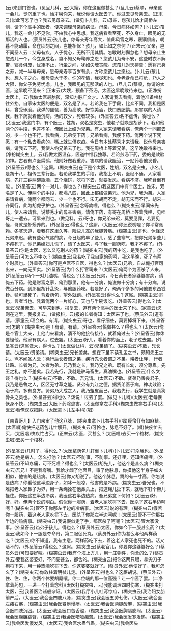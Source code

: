 <!-- { "loadSidebar": true } -->
(云)来到门首也。(见旦儿科，云)大嫂，你在这里做甚么？(旦儿云)蔡顺，母亲这一会儿，觉沉重了也。恰才唤你来，我说你请太医去了。你过去见母亲去。(正末云)似此可怎了也？我去见母亲去。(做见卜儿科，云)母亲，您孩儿恰才周桥左侧，请下个高手的医者，便来调理母亲的病证。母亲，今日病体如何？(卜儿云)孩儿，我这一会儿不见你，不由我心中思想。我这病看看至死，不久身亡，眼见的无那活的人也。(蔡员外云)孩儿也，你母亲寿年高大，值此风雪之寒，寝馔俱废，朝暮不能动履，命在顷刻之间，岂能相保？孩儿，如此如之奈何？(正末云)父亲，岂不闻圣人云：父母有疾，人子忧心，无所不用其情。怎敢时刻懈怠也？想母亲止生您孩儿一个，今立身成名，岂不知父母鞠养之恩？您孩儿为母不安，这些时衣不解带，寝食俱废，忧凄不止，行坐之间，犹如失魂丧魄。您孩儿对天祷告：愿将己身之寿，减一半与母亲，愿母亲寿享百岁有余，方称您孩儿之愿也。(卜儿云)孩儿也，想人子之心，奉母莫大于孝。你的孝情，我尽知也。今老身命已将危，乃人之大限，你父子免劳忧虑。儿也，我眼见的无那活的人也。(旦儿云)蔡顺，你请的太医，这早晚不见来？(正末云)大嫂，预备下茶汤，太医这早晚敢待来也。(正净扮太医上，云)我做太医最胎孩，深知方脉广文才。人家请我去看病，着他准备棺材往外抬。自家宋太医的便是，双名是了人。若论我在下手段，比众不同。我祖是医科，曾受琢磨。我弹的琵琶，善为高歌。好饮美酒，快口赛肥鹅。那害病的人请我，我下药就着他沉疴。活的较少，死者较多。(外呈答云)名不虚传，得也么？(太医云)我这门中，有个医士，姓胡，双名是突虫，他老子就唤是胡萝卜。我和他两个的手段，也差不多，俺因此上结为兄弟。有人家来请我看病，俺两个一同都去的，少一个也不行。我看病，兄弟便下药；兄弟看病，我便下药。俺两个说下咒愿：有一个私去看病的，嘴上就生僵疙疸。今日有本处蔡秀才来请我，说他母亲害病，请我去下药，我使人约兄弟去了也。我在周桥上等着兄弟，这早晚敢待来也。(净扮糊突虫上，云)我做太医温存，医道中惟我独尊。若论煎汤下药，委的是效验如神。古者有卢医扁鹊，他则好做我重孙。害病的请我医治，一贴药着他发昏。(外呈答云)得也么？这厮。(糊突虫云)在下是个太医，姓胡，双名是突虫，小名儿是胡十八，祖传三辈行医。若论我学生的手段，我指上不明，医经不通。人家看病，先打三钟两碗瓶酒，五个烧饼，吃将下去，就要发风。看病不济。我吃食倒有能
。(外呈答云)两个一对儿，得也么？(糊突虫云)我这医门中有个医士，姓宋，双名是了人。俺两个的手段，都塌八四，因此上都结做弟兄。他为兄，我为弟。人家来请看病，俺两个都同去，少一个也不行。宋无胡而不走，胡无宋而不行。胡宋一齐同行，此为胡虎乎护也。(外呈答云)念等韵哩，得也么？(糊突虫云)早间宋先儿，使人来请我，说蔡秀才的母亲害病，请俺下药，有哥在周桥上等着我哩，见咱哥走一遭去。可早来到也。(做见科，云)哥也，你兄弟来迟，莫要见罪，若要见怪，哥就是虾蟆养的。(外呈答云)得也么？这厮。(太医云)你还说嘴哩？你平常派赖。冬寒天道，着我在这里久等，险些儿冻的我腿转筋。(糊突虫云)哥也，休怪您兄弟来迟。我有些心气疼的病，今日起的早了些儿，感了些寒气，把你兄弟争些儿不疼死了。你兄弟媳妇儿慌了，请了太医来，与了我一服药吃，我才不疼了。(外呈答云)你是太医，怎么又吃别人的药？(糊突虫云)我的药中吃，是我也吃了。(外呈答云)可怎么不中吃？(糊突虫云)我若吃了我自家的药呵，我这早晚，死了有两个时辰也。(外呈答云)你可是卢医不自医，得也么？(太医云)兄弟，自从俺打官司出来，一向无买卖。(外呈答云)为什么打官司来？(太医云)俺两个为医杀了人来。(外呈答云)两个一对儿油嘴，得也么？(太医云)兄弟，今日蔡长者家婆婆害病，请俺去下药。他是财富之家，俺到那里，他有一分病，俺说做十分病；有十分病，说做百分病。到那里胡针乱灸，与他服药吃。若是好了，俺两个多多的问他要东西钱钞。猛可里死了，背着药包，望外就跑。(外呈答云)得也么？这厮。(糊突虫云)哥也，言者当也。凭着俺两个一片好心，天也与半碗饭吃。(外呈答云)得也么？(太医云)兄弟俺去，可早来到也。报复去，道有两个高手的医士来了也。(家童云)您则在这里，我报复去。(做报科，云)报的长者得知：太医来了也。(蔡员外云)道有请。(家童云)理会的。有请。(糊突虫云)哥也，看仔细些，莫要掉将下来。(外呈答云)怎的？(糊突虫云)是！有请，有请。(外呈答云)慌做甚么？得也么？(太医云)俺是个官士大夫，上他门来看病，消不的他接待接待，就着俺过去？(外呈答云)你休要怪他，他家有病人。过去罢。(太医云)好儿，看着你的面上，老子过去罢。(外呈答云)这厮做大，得也么？(太医做让科，云)兄弟请了。(糊突虫云)不敢，兄长请。(太医云)贤弟请。(糊突虫云)兄长差矣。想在下虽不读孔孟之书，颇知先王之礼。岂不闻圣人云：徐行后长者谓之弟，疾行先长者谓之不弟。耕者让畔，
行者让路。长者为兄，次者为弟。兄乃我之长，我乃兄之弟。既有长幼，须分尊卑。先王之礼，亦不差矣。我若先行，我就是驴马畜生。真油嘴也。(外呈答云)什么文谈？得也么？(糊突虫云)不敢，不敢。吾兄请。(太医云)不敢。贤弟乃善良君子，我乃是愚鲁之人，区区无寸草之能。贤弟有九江之德，据贤弟医于病，神功效验；治于病，多有良方。贤弟乃大成之人，我乃蛆皮而已。我若先行，我学生就是真狗骨头之类也。(外呈答云)得也么？泼说！过去了罢。(做见卜儿科)(太医云)老母恹恹身不快，(糊突虫云)太医下药除患害。(太医做拿左手科)(糊突虫做拿右手科)(太医云)看俺双双把脉。(太医拿卜儿左手科)(唱)

【南青哥儿】入门来审了他这八脉，(糊突虫拿卜儿右手科)(唱)瘦伶仃有如麻秸。(太医唱)俺快把这药包儿忙解开。(糊突虫云)可怜也，脉息不好了。(唱)快疾忙去买，(太医唱)快疾忙占买。(正末云)太医，买甚么？(太医唱)去买一个棺材，(糊突虫唱)去买一个棺材。

(外呈答云)几时了，得也么？(太医拿药包儿打倒卜儿科)(卜儿云)打杀我也。(外呈答云)他是病人，怎么打他？(太医云)不防事，不防事。还好哩，还知疼痛哩。(外呈答云)不知疼痛，可不死哩？得也么？(太医云)胡先儿，他这个是甚么病？(糊突虫云)吾兄！不是我夸嘴。我恰才觑了他面目，审了他脉息，你摸他这半身子如火相似，他害的是热病。(太医云)你又胡说了。他这个脉息，跳的有一寸高，你怎说是热病？你看他这半边身子，如冰一般凉，他害的是冷病。(糊突虫云)吾兄也，不难把老人家鼻子为界，用一条绳拴在他鼻头上，把这绳儿扯下来，就地下钉个橛儿拴住。你医这左半边冷病，我医这右半边热病。吾兄弟意下何如？(太医云)好、好、好。俺两个说的明白。假似你一服药，着老人家吃将下去，医杀了这右半边呵呢？(糊突虫云)管不于你那左半边的冷病事。(太医云)说的有理。(糊突虫云)假若你一服药，着这老人家吃将下去，医杀了你那左半边呵呢！(太医云)管不干你那右半边的热病事。(糊突虫云)我说假似走了手，都医杀了呵呢？(太医云)管大家没事。(外呈答云)诌弟子孩儿，得也么？(蔡员外云)太医，你如今下一服甚么药？(太医云)我如今下一服是夺命丹，第二服促死丸。(蔡员外云)你为甚么与他两样药吃？(太医云)你不知道，我有主意。两样药吃下去，着这老人家死也死不的。活又活不的。(外呈答云)得也么？这厮。(糊突虫云)蔡老官儿，你要你这婆婆好么？(蔡员外云)可知要好哩。(糊突虫云)我有个海上方儿，用一庄物件，你舍的么？(蔡员外云)要我这婆婆好，不问要甚么，都舍的。(糊突虫云)把你这两只眼，拿尖刀子剜将下来，用一钟热酒吃将下去，你这婆婆就好了。(蔡员外云)他便好了，我可怎么了？(糊突虫云)你敢柱着明杖儿走。(外呈答云)得也么？这厮胡说。(蔡员外云)住、住、住，你两个休要胡厮嚷。你二位端的那一位高强？让一个医了罢。(二净拿着药包，一递一个打着念科)(太医打糊突虫，云)我能调理四时伤寒，(糊突虫打太医，云)我善医治诸般杂证。(太医云)我厅小儿吐泻惊疳，(糊突虫云)我治妇女胎前产后。(太医云)我会医四肢八脉，(糊突虫云)我会医五劳七伤。(太医云)我会医左瘫右痪，(糊突虫云)我会医紧痨慢痨。(太医云)我会医两腿酸麻，(糊突虫云)我会医四肢沉困。(太医云)我会医口苦舌涩，(糊突虫云)我会医胸膈膨闷。(太医云)我会医瘸臁跛臂，(糊突虫云)我会医喑哑痴聋。(太医云)我会医发寒发热，(糊突虫云)我会医发傻发风。(太医云)我会医水蛊气蛊，(糊突虫云)我会医头
